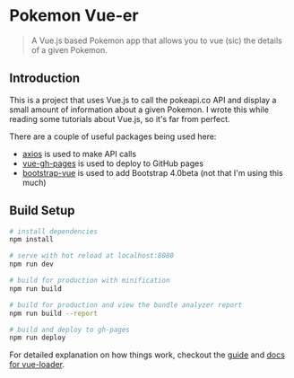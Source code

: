 # Pokemon Vue-er

> A Vue.js based Pokemon app that allows you to vue (sic) the details of a given Pokemon.

## Introduction

This is a project that uses Vue.js to call the pokeapi.co API and display a small amount of information about a given Pokemon. I wrote this while reading some tutorials about Vue.js, so it's far from perfect.

There are a couple of useful packages being used here:

- [axios](https://github.com/mzabriskie/axios) is used to make API calls
- [vue-gh-pages](https://github.com/KieferSivitz/vue-gh-pages) is used to deploy to GitHub pages
- [bootstrap-vue](https://bootstrap-vue.js.org/) is used to add Bootstrap 4.0beta (not that I'm using this much)

## Build Setup

``` bash
# install dependencies
npm install

# serve with hot reload at localhost:8080
npm run dev

# build for production with minification
npm run build

# build for production and view the bundle analyzer report
npm run build --report

# build and deploy to gh-pages
npm run deploy
```

For detailed explanation on how things work, checkout the [guide](http://vuejs-templates.github.io/webpack/) and [docs for vue-loader](http://vuejs.github.io/vue-loader).
